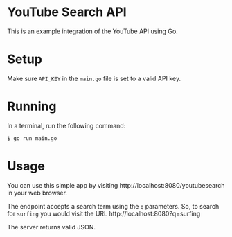 # YouTube Search API

This is an example integration of the YouTube API using Go.

# Setup

Make sure `API_KEY` in the `main.go` file is set to a valid API key.

# Running

In a terminal, run the following command:

```sh
$ go run main.go
```

# Usage

You can use this simple app by visiting http://localhost:8080/youtubesearch in your web browser.

The endpoint accepts a search term using the `q` parameters. So, to search for `surfing` you would visit the URL http://localhost:8080?q=surfing

The server returns valid JSON.
